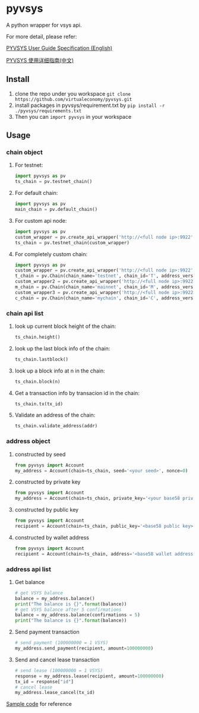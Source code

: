 # pyvsys
A python wrapper for vsys api.

For more detail, please refer:

[PYVSYS User Guide Specification (English)](https://github.com/virtualeconomy/pyvsys/wiki/PYVSYS-User-Guide-Specification-%28English%29)

[PYVSYS 使用详细指南(中文)](https://github.com/virtualeconomy/pyvsys/wiki/PYVSYS-使用详细指南%28中文%29)

## Install 
1. clone the repo under you workspace
```git clone https://github.com/virtualeconomy/pyvsys.git```
2. install packages in pyvsys/requirement.txt by 
```pip install -r ./pyvsys/requirements.txt```
3. Then you can ```import pyvsys``` in your workspace

## Usage

### chain object
1. For testnet:
    ```python
    import pyvsys as pv
    ts_chain = pv.testnet_chain()
    ```
2. For default chain:
    ```python
    import pyvsys as pv
    main_chain = pv.default_chain()
    ```

3. For custom api node:
    ```python
    import pyvsys as pv
    custom_wrapper = pv.create_api_wrapper('http://<full node ip>:9922', api_key='')
    ts_chain = pv.testnet_chain(custom_wrapper)
    ```

4. For completely custom chain:
    ```python
    import pyvsys as pv
    custom_wrapper = pv.create_api_wrapper('http://<full node ip>:9922', api_key='')
    t_chain = pv.Chain(chain_name='testnet', chain_id='T', address_version=5, api_wrapper=custom_wrapper)
    custom_wrapper2 = pv.create_api_wrapper('http://<full node ip>:9922', api_key='')
    m_chain = pv.Chain(chain_name='mainnet', chain_id='M', address_version=5, api_wrapper=custom_wrapper2)
    custom_wrapper3 = pv.create_api_wrapper('http://<full node ip>:9922', api_key='')
    c_chain = pv.Chain(chain_name='mychain', chain_id='C', address_version=1, api_wrapper=custom_wrapper3)
    ```

### chain api list
1. look up current block height of the chain:
    ```python
    ts_chain.height()
    ```

2. look up the last block info of the chain:
    ```python
    ts_chain.lastblock()
    ```


3. look up a block info at n in the chain:
    ```python
    ts_chain.block(n)
    ```

4. Get a transaction info by transacion id in the chain:
    ```python
    ts_chain.tx(tx_id)
    ```
    
5. Validate an address of the chain:
    ```python
    ts_chain.validate_address(addr)
    ```

### address object
1. constructed by seed
    ```python
    from pyvsys import Account
    my_address = Account(chain=ts_chain, seed='<your seed>', nonce=0)
    ```
2. constructed by private key
    ```python
    from pyvsys import Account
    my_address = Account(chain=ts_chain, private_key='<your base58 private key>')
    ```
3. constructed by public key
    ```python
    from pyvsys import Account
    recipient = Account(chain=ts_chain, public_key='<base58 public key>')
    ```
4. constructed by wallet address
    ```python
    from pyvsys import Account
    recipient = Account(chain=ts_chain, address='<base58 wallet address>')
    ```
 
### address api list
1. Get balance
    ```python
    # get VSYS balance
    balance = my_address.balance()
    print("The balance is {}".format(balance))
    # get VSYS balance after 5 confirmations 
    balance = my_address.balance(confirmations = 5)
    print("The balance is {}".format(balance))
    ```
2. Send payment transaction
    ```python
    # send payment (100000000 = 1 VSYS)
    my_address.send_payment(recipient, amount=100000000)
    ```
3. Send and cancel lease transaction
    ```python
    # send lease (100000000 = 1 VSYS)
    response = my_address.lease(recipient, amount=100000000)
    tx_id = response["id"]
    # cancel lease
    my_address.lease_cancel(tx_id)
    ```
    
[Sample code](https://github.com/virtualeconomy/pyvsys/wiki/PYVSYS-User-Guide-Specification-%28English%29#sample-code) for reference
